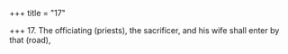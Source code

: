 +++
title = "17"

+++
17. The officiating (priests), the sacrificer, and his wife shall enter by that (road),
